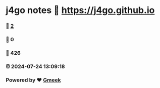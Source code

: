 # j4go notes :link: https://j4go.github.io 
### :page_facing_up: [2](https://j4go.github.io/tag.html) 
### :speech_balloon: 0 
### :hibiscus: 426 
### :alarm_clock: 2024-07-24 13:09:18 
### Powered by :heart: [Gmeek](https://github.com/Meekdai/Gmeek)
